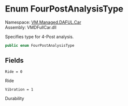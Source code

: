 # Enum FourPostAnalysisType

Namespace: [VM.Managed.DAFUL.Car](VM.Managed.DAFUL.Car.md)  
Assembly: VMDFullCar.dll  

Specifies type for 4-Post analysis.

```csharp
public enum FourPostAnalysisType
```

## Fields

`Ride = 0` 

Ride



`Vibration = 1` 

Durability




